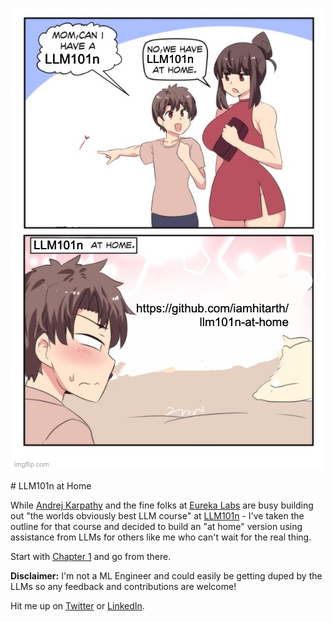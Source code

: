 <p align="center">
  <img src="at-home.jpeg" alt="At Home">
</p>
# LLM101n at Home

While [Andrej Karpathy](https://twitter.com/karpathy) and the fine folks at [Eureka Labs](https://eurekalabs.ai/)  are busy building out "the worlds obviously best LLM course" at [LLM101n](https://github.com/karpathy/LLM101n) - I've taken the outline for that course and decided to build an "at home" version using assistance from LLMs for others like me who can't wait for the real thing.

Start with [Chapter 1](./01/readme.md) and go from there.

__Disclaimer:__ I'm not a ML Engineer and could easily be getting duped by the LLMs so any  feedback and contributions are welcome!

Hit me up on [Twitter](https://twitter.com/iamhitarth) or [LinkedIn](https://www.linkedin.com/in/hitarthsharma/). 